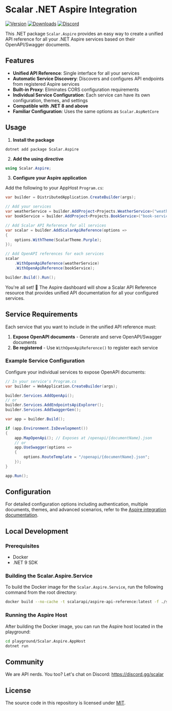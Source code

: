 # Scalar .NET Aspire Integration

[![Version](https://img.shields.io/nuget/v/Scalar.Aspire)](https://www.nuget.org/packages/Scalar.Aspire)
[![Downloads](https://img.shields.io/nuget/dt/Scalar.Aspire)](https://www.nuget.org/packages/Scalar.Aspire)
[![Discord](https://img.shields.io/discord/1135330207960678410?style=flat&color=5865F2)](https://discord.gg/scalar)

This .NET package `Scalar.Aspire` provides an easy way to create a unified API reference for all your .NET Aspire services based on their OpenAPI/Swagger documents.

## Features

- **Unified API Reference**: Single interface for all your services
- **Automatic Service Discovery**: Discovers and configures API endpoints from registered Aspire services  
- **Built-in Proxy**: Eliminates CORS configuration requirements
- **Individual Service Configuration**: Each service can have its own configuration, themes, and settings
- **Compatible with .NET 8 and above**
- **Familiar Configuration**: Uses the same options as `Scalar.AspNetCore`

## Usage

1. **Install the package**

```shell
dotnet add package Scalar.Aspire
```

2. **Add the using directive**

```csharp
using Scalar.Aspire;
```

3. **Configure your Aspire application**

Add the following to your AppHost `Program.cs`:

```csharp
var builder = DistributedApplication.CreateBuilder(args);

// Add your services
var weatherService = builder.AddProject<Projects.WeatherService>("weather-service");
var bookService = builder.AddProject<Projects.BookService>("book-service");

// Add Scalar API Reference for all services
var scalar = builder.AddScalarApiReference(options =>
{
    options.WithTheme(ScalarTheme.Purple);
});

// Add OpenAPI references for each services
scalar
    .WithOpenApiReference(weatherService)
    .WithOpenApiReference(bookService);

builder.Build().Run();
```

You're all set! 🎉 The Aspire dashboard will show a Scalar API Reference resource that provides unified API documentation for all your configured services.

## Service Requirements

Each service that you want to include in the unified API reference must:

1. **Expose OpenAPI documents** - Generate and serve OpenAPI/Swagger documents
2. **Be registered** - Use `WithOpenApiReference()` to register each service

### Example Service Configuration

Configure your individual services to expose OpenAPI documents:

```csharp
// In your service's Program.cs
var builder = WebApplication.CreateBuilder(args);

builder.Services.AddOpenApi();
// or
builder.Services.AddEndpointsApiExplorer();
builder.Services.AddSwaggerGen();

var app = builder.Build();

if (app.Environment.IsDevelopment())
{
    app.MapOpenApi(); // Exposes at /openapi/{documentName}.json
    // or
    app.UseSwagger(options =>
    {
        options.RouteTemplate = "/openapi/{documentName}.json";
    });
}

app.Run();
```

## Configuration

For detailed configuration options including authentication, multiple documents, themes, and advanced scenarios, refer to the [Aspire integration documentation](https://github.com/scalar/scalar/blob/main/documentation/integrations/aspire.md).

## Local Development

### Prerequisites

- Docker
- .NET 9 SDK

### Building the Scalar.Aspire.Service

To build the Docker image for the `Scalar.Aspire.Service`, run the following command from the root directory:

```bash
docker build --no-cache -t scalarapi/aspire-api-reference:latest -f ./src/Scalar.Aspire.Service/Dockerfile .
```

### Running the Aspire Host

After building the Docker image, you can run the Aspire host located in the playground:

```bash
cd playground/Scalar.Aspire.AppHost
dotnet run
```

## Community

We are API nerds. You too? Let's chat on Discord: <https://discord.gg/scalar>

## License

The source code in this repository is licensed under [MIT](https://github.com/scalar/scalar/blob/main/LICENSE).